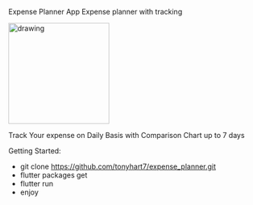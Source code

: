 Expense Planner App 
Expense planner with tracking 

<img src="https://github.com/tonyhart7/expense_planner/blob/main/mamazon1.png" alt="drawing" width="200"/>

Track Your expense on Daily Basis with Comparison Chart up to 7 days 

Getting Started: 

- git clone https://github.com/tonyhart7/expense_planner.git
- flutter packages get
- flutter run 
- enjoy
